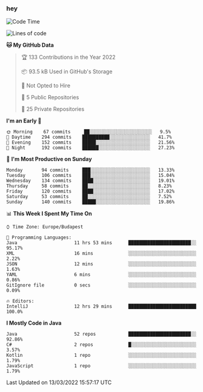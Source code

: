 ### hey

<!--START_SECTION:waka-->
![Code Time](http://img.shields.io/badge/Code%20Time-631%20hrs%2038%20mins-blue)

![Lines of code](https://img.shields.io/badge/From%20Hello%20World%20I%27ve%20Written-443%20Thousand%20lines%20of%20code-blue)

**🐱 My GitHub Data** 

> 🏆 133 Contributions in the Year 2022
 > 
> 📦 93.5 kB Used in GitHub's Storage 
 > 
> 🚫 Not Opted to Hire
 > 
> 📜 5 Public Repositories 
 > 
> 🔑 25 Private Repositories  
 > 
**I'm an Early 🐤** 

```text
🌞 Morning    67 commits     ██░░░░░░░░░░░░░░░░░░░░░░░   9.5% 
🌆 Daytime    294 commits    ██████████░░░░░░░░░░░░░░░   41.7% 
🌃 Evening    152 commits    █████░░░░░░░░░░░░░░░░░░░░   21.56% 
🌙 Night      192 commits    ██████░░░░░░░░░░░░░░░░░░░   27.23%

```
📅 **I'm Most Productive on Sunday** 

```text
Monday       94 commits     ███░░░░░░░░░░░░░░░░░░░░░░   13.33% 
Tuesday      106 commits    ███░░░░░░░░░░░░░░░░░░░░░░   15.04% 
Wednesday    134 commits    ████░░░░░░░░░░░░░░░░░░░░░   19.01% 
Thursday     58 commits     ██░░░░░░░░░░░░░░░░░░░░░░░   8.23% 
Friday       120 commits    ████░░░░░░░░░░░░░░░░░░░░░   17.02% 
Saturday     53 commits     ██░░░░░░░░░░░░░░░░░░░░░░░   7.52% 
Sunday       140 commits    █████░░░░░░░░░░░░░░░░░░░░   19.86%

```


📊 **This Week I Spent My Time On** 

```text
⌚︎ Time Zone: Europe/Budapest

💬 Programming Languages: 
Java                     11 hrs 53 mins      ███████████████████████░░   95.17% 
XML                      16 mins             ░░░░░░░░░░░░░░░░░░░░░░░░░   2.22% 
JSON                     12 mins             ░░░░░░░░░░░░░░░░░░░░░░░░░   1.63% 
YAML                     6 mins              ░░░░░░░░░░░░░░░░░░░░░░░░░   0.86% 
GitIgnore file           0 secs              ░░░░░░░░░░░░░░░░░░░░░░░░░   0.09%

🔥 Editors: 
IntelliJ                 12 hrs 29 mins      █████████████████████████   100.0%

```

**I Mostly Code in Java** 

```text
Java                     52 repos            ███████████████████████░░   92.86% 
C#                       2 repos             █░░░░░░░░░░░░░░░░░░░░░░░░   3.57% 
Kotlin                   1 repo              ░░░░░░░░░░░░░░░░░░░░░░░░░   1.79% 
JavaScript               1 repo              ░░░░░░░░░░░░░░░░░░░░░░░░░   1.79%

```



 Last Updated on 13/03/2022 15:57:17 UTC
<!--END_SECTION:waka-->
